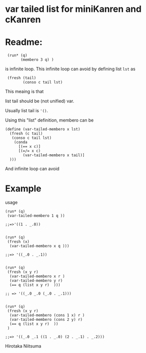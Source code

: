 var tailed list for miniKanren and cKanren 
=================


# Readme:
    
     (run* (q) 
     	   (membero 3 q) )

is infinite loop.
This infinite loop can avoid by defining list ` lst ` as 

     (fresh (tail)
     	    (conso c tail lst)

This meaing is that 

list tail should be (not unified) var.

Usually list tail is ` '() `.  

Using this "list" definition, membero can be

    (define (var-tailed-membero x lst)
      (fresh (c tail)
       (conso c tail lst)   
        (conda
          [(== x c)]
          [(=/= x c)
            (var-tailed-membero x tail)]
      )))

And infinite loop can avoid


# Example

usage


    
    (run* (q)
     (var-tailed-membero 1 q ))
  
    ;;=>'((1 . _.0))


    (run* (q)
     (fresh (x)
      (var-tailed-membero x q ))) 
   
    ;;=> '((_.0 . _.1))


    (run* (q)
     (fresh (x y r)
      (var-tailed-membero x r ) 
      (var-tailed-membero y r)
      (== q (list x y r)  ))) 

    ;; => '((_.0 _.0 (_.0 . _.1)))


    (run* (q)
     (fresh (x y r)
      (var-tailed-membero (cons 1 x) r ) 
      (var-tailed-membero (cons 2 y) r) 
      (== q (list x y r)  ))
     )
	     
    ;;=> '((_.0 _.1 ((1 . _.0) (2 . _.1) . _.2)))




Hirotaka Niitsuma